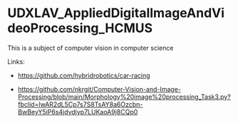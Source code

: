 # UDXLAV_AppliedDigitalImageAndVideoProcessing_HCMUS
This is a subject of computer vision in computer science

Links:

* https://github.com/hybridrobotics/car-racing

* https://github.com/nkrgit/Computer-Vision-and-Image-Processing/blob/main/Morphology%20image%20processing_Task3.py?fbclid=IwAR2dL5Cp7s7S8TsAY8a6Ozcbn-BwBeyY5iP6s4jdydjyp7LUKaoA9j8CQp0
